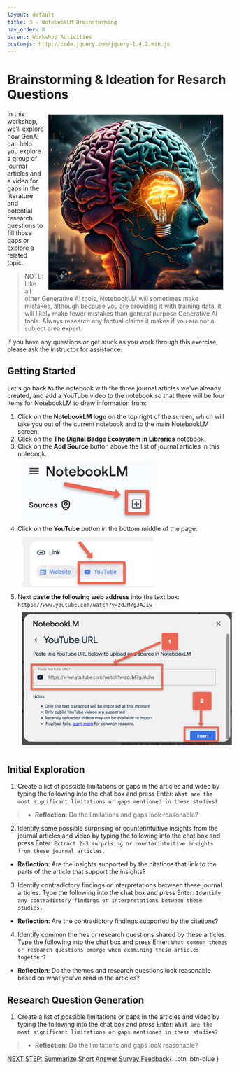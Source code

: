 ```yaml
---
layout: default
title: 3 - NotebookLM Brainstorming
nav_order: 8
parent: Workshop Activities
customjs: http://code.jquery.com/jquery-1.4.2.min.js
--- 
```

# Brainstorming & Ideation for Resarch Questions
<img src="images/nblm-brain-storm.jpeg" style="float:right;width:400px;padding:10px;" alt="Brainstorm visualization">
In this workshop, we'll explore how GenAI can help you explore a group of journal articles and a video for gaps in the literature and potential research questions to fill those gaps or explore a related topic. 

> NOTE: Like all other Generative AI tools, NotebookLM will sometimes make mistakes, although because you are providing it with training data, it will likely make fewer mistakes than general purpose Generative AI tools. Always research any factual claims it makes if you are not a subject area expert. 

If you have any questions or get stuck as you work through this exercise, please ask the instructor for assistance.

## Getting Started
Let's go back to the notebook with the three journal articles we've already created, and add a YouTube video to the notebook so that there will be four items for NotebookLM to draw information from:

1. Click on the **NotebookLM logo** on the top right of the screen, which will take you out of the current notebook and to the main NotebookLM screen.
2. Click on the **The Digital Badge Ecosystem in Libraries** notebook.
4. Click on the **Add Source** button above the list of journal articles in this notebook.<br>
<img src="images/nblm-new-source.png" style="width:300px;padding:10px;" alt="Adding a new source document to NotebookLM"><br>
5. Click on the **YouTube** button in the bottom middle of the page.<br>
<img src="images/nblm-new-youtube.png" style="width:300px;padding:10px;" alt="Adding a YouTube video to a NotebookLM notebook"><br>
7. Next **paste the following web address** into the text box: ```https://www.youtube.com/watch?v=zdJM7gJAJiw```<br>
<img src="images/nblm-youtube-url.png" style="width:600px;padding:10px;" alt="Adding a YouTube URL"><br>

## Initial Exploration  
1. Create a list of possible limitations or gaps in the articles and video by typing the following into the chat box and press Enter: ```What are the most significant limitations or gaps mentioned in these studies?```
  > - **Reflection**: Do the limitations and gaps look reasonable?
2. Identify some possible surprising or counterintuitive insights from the journal articles and video by typing the following into the chat box and press Enter: ```Extract 2-3 surprising or counterintuitive insights from these journal articles.```
  - **Reflection**: Are the insights supported by the citations that link to the parts of the article that support the insights?
3. Identify contradictory findings or interpretations between these journal articles. Type the following into the chat box and press Enter: ```Identify any contradictory findings or interpretations between these studies.```
  - **Reflection**: Are the contradictory findings supported by the citations?
4. Identify common themes or research questions shared by these articles. Type the following into the chat box and press Enter: ```What common themes or research questions emerge when examining these articles together?```
  - **Reflection**: Do the themes and research questions look reasonable based on what you've read in the articles?

## Research Question Generation  
1. Create a list of possible limitations or gaps in the articles and video by typing the following into the chat box and press Enter: ```What are the most significant limitations or gaps mentioned in these studies?```
  > - **Reflection**: Do the limitations and gaps look reasonable?

[NEXT STEP: Summarize Short Answer Survey Feedback](nblm-summarize-survey-text.html){: .btn .btn-blue }
